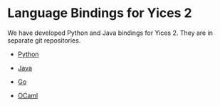 
# Language Bindings for Yices 2

We have developed Python and Java bindings for Yices 2.  They are in
separate git repositories.

* [Python](https://github.com/SRI-CSL/yices2_python_bindings)

* [Java](https://github.com/SRI-CSL/yices2_java_bindings)

* [Go](https://github.com/SRI-CSL/yices2_go_bindings)

* [OCaml](https://github.com/SRI-CSL/yices2_ocaml_bindings)
